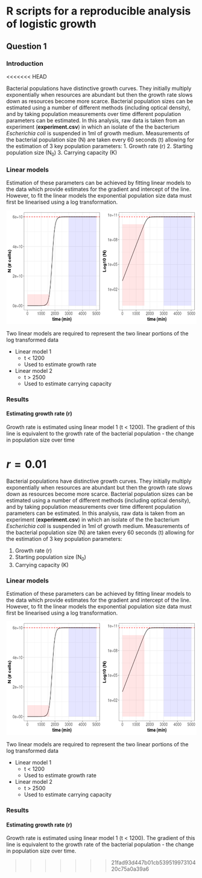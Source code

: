 # R scripts for a reproducible analysis of logistic growth

## Question 1

### Introduction
<<<<<<< HEAD

Bacterial populations have distinctive growth curves. They initially multiply exponentially when resources are abundant but then the growth rate slows down as resources become more scarce. Bacterial population sizes can be estimated using a number of different methods (including optical density), and by taking population measurements over time different population parameters can be estimated. In this analysis, raw data is taken from an experiment (**experiment.csv**) in which an isolate of the the bacterium *Escherichia coli* is suspended in 1ml of growth medium. Measurements of the bacterial population size (N) are taken every 60 seconds (t) allowing for the estimation of 3 key population parameters: 1. Growth rate (r) 2. Starting population size (N<sub>0</sub>) 3. Carrying capacity (K)

### Linear models

Estimation of these parameters can be achieved by fitting linear models to the data which provide estimates for the gradient and intercept of the line. However, to fit the linear models the exponential population size data must first be linearised using a log transformation.

<p align="center">

<img src="https://github.com/dusty-saxophone/logistic_growth/blob/main/logistic_growth(2).png" width="650" height="300"/>

</p>

Two linear models are required to represent the two linear portions of the log transformed data

-   Linear model 1
    -   t \< 1200
    -   Used to estimate growth rate
-   Linear model 2
    -   t \> 2500
    -   Used to estimate carrying capacity

### Results

#### Estimating growth rate (r)

Growth rate is estimated using linear model 1 (t \< 1200). The gradient of this line is equivalent to the growth rate of the bacterial population - the change in population size over time

$r = 0.01$
=======
Bacterial populations have distinctive growth curves. They initially multiply exponentially when resources are abundant but then the growth rate slows down as resources become more scarce. Bacterial population sizes can be estimated using a number of different methods (including optical density), and by taking population measurements over time different population parameters can be estimated. In this analysis, raw data is taken from an experiment (**experiment.csv**) in which an isolate of the the bacterium *Escherichia coli* is suspended in 1ml of growth medium. Measurements of the bacterial population size (N) are taken every 60 seconds (t) allowing for the estimation of 3 key population parameters:
1. Growth rate (r)
2. Starting population size (N<sub>0</sub>)
3. Carrying capacity (K)

### Linear models
Estimation of these parameters can be achieved by fitting linear models to the data which provide estimates for the gradient and intercept of the line. However, to fit the linear models the exponential population size data must first be linearised using a log transformation.
<p align="center">
<img src="https://github.com/dusty-saxophone/logistic_growth/blob/main/logistic_growth(2).png" width="650" height="300">
</p>
Two linear models are required to represent the two linear portions of the log transformed data

- Linear model 1
  - t < 1200
  - Used to estimate growth rate
- Linear model 2
  - t > 2500
  - Used to estimate carrying capacity

### Results
#### Estimating growth rate (r)
Growth rate is estimated using linear model 1 (t < 1200). The gradient of this line is equivalent to the growth rate of the bacterial population - the change in population size over time.





>>>>>>> 21fad93d447b01cb53951997310420c75a0a39a6
